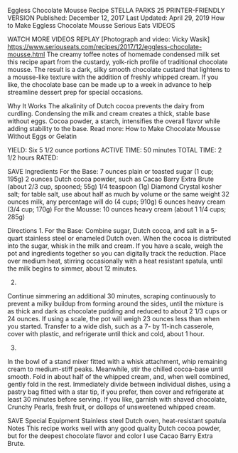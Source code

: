 Eggless Chocolate Mousse Recipe
STELLA PARKS
25     PRINTER-FRIENDLY VERSION
Published: December 12, 2017 Last Updated: April 29, 2019
How to Make Eggless Chocolate Mousse
Serious Eats
VIDEOS
   
WATCH MORE VIDEOS
REPLAY
[Photograph and video: Vicky Wasik]
https://www.seriouseats.com/recipes/2017/12/eggless-chocolate-mousse.html
The creamy toffee notes of homemade condensed milk set this recipe apart from the custardy, yolk-rich profile of traditional chocolate mousse. The result is a dark, silky smooth chocolate custard that lightens to a mousse-like texture with the addition of freshly whipped cream. If you like, the chocolate base can be made up to a week in advance to help streamline dessert prep for special occasions.

Why It Works
The alkalinity of Dutch cocoa prevents the dairy from curdling.
Condensing the milk and cream creates a thick, stable base without eggs.
Cocoa powder, a starch, intensifies the overall flavor while adding stability to the base.
Read more: How to Make Chocolate Mousse Without Eggs or Gelatin

YIELD:
Six 5 1/2 ounce portions
ACTIVE TIME:
50 minutes
TOTAL TIME:
2 1/2 hours
RATED:
    
 SAVE
Ingredients
For the Base:
7 ounces plain or toasted sugar (1 cup; 195g)
2 ounces Dutch cocoa powder, such as Cacao Barry Extra Brute (about 2/3 cup, spooned; 55g)
1/4 teaspoon (1g) Diamond Crystal kosher salt; for table salt, use about half as much by volume or the same weight
32 ounces milk, any percentage will do (4 cups; 910g)
6 ounces heavy cream (3/4 cup; 170g)
For the Mousse:
10 ounces heavy cream (about 1 1/4 cups; 285g)

Directions
1.
For the Base: Combine sugar, Dutch cocoa, and salt in a 5-quart stainless steel or enameled Dutch oven. When the cocoa is distributed into the sugar, whisk in the milk and cream. If you have a scale, weigh the pot and ingredients together so you can digitally track the reduction. Place over medium heat, stirring occasionally with a heat resistant spatula, until the milk begins to simmer, about 12 minutes.

2.
Continue simmering an additional 30 minutes, scraping continuously to prevent a milky buildup from forming around the sides, until the mixture is as thick and dark as chocolate pudding and reduced to about 2 1/3 cups or 24 ounces. If using a scale, the pot will weigh 23 ounces less than when you started. Transfer to a wide dish, such as a 7- by 11-inch casserole, cover with plastic, and refrigerate until thick and cold, about 1 hour.

3.
In the bowl of a stand mixer fitted with a whisk attachment, whip remaining cream to medium-stiff peaks. Meanwhile, stir the chilled cocoa-base until smooth. Fold in about half of the whipped cream, and, when well combined, gently fold in the rest. Immediately divide between individual dishes, using a pastry bag fitted with a star tip, if you prefer, then cover and refrigerate at least 30 minutes before serving. If you like, garnish with shaved chocolate, Crunchy Pearls, fresh fruit, or dollops of unsweetened whipped cream.

 SAVE
Special Equipment
Stainless steel Dutch oven, heat-resistant spatula
Notes
This recipe works well with any good quality Dutch cocoa powder, but for the deepest chocolate flavor and color I use Cacao Barry Extra Brute.